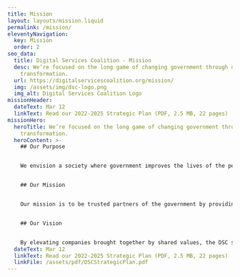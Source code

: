 ```yaml
---
title: Mission
layout: layouts/mission.liquid
permalink: /mission/
eleventyNavigation:
  key: Mission
  order: 2
seo_data:
  title: Digital Services Coalition - Mission
  desc: We’re focused on the long game of changing government through digital
    transformation.
  url: https://digitalservicescoalition.org/mission/
  img: /assets/img/dsc-logo.png
  img_alt: Digital Services Coalition Logo
missionHeader:
  dateText: Mar 12
  linkText: Read our 2022-2025 Strategic Plan (PDF, 2.5 MB, 22 pages)
missionHero:
  heroTitle: We’re focused on the long game of changing government through digital
    transformation.
  heroContent: >-
    ## Our Purpose


    We envision a society where government improves the lives of the people it serves and their human experience is valued. </br>


    ## Our Mission


    Our mission is to be trusted partners of the government by providing the technical knowledge and thought leadership necessary to continuously mature the delivery of digital services that are accessible, functional, and work seamlessly to support the full range of customer experiences. </br>


    ## Our Vision


    By elevating companies brought together by shared values, the DSC strives to guide the government and the digital service market through digital transformations to fundamentally improve the technologies, data, processes, and organizational changes necessary to successfully deliver world-class outcomes. </br>
  dateText: Mar 12
  linkText: Read our 2022-2025 Strategic Plan (PDF, 2.5 MB, 22 pages)
  linkFile: /assets/pdf/DSCStrategicPlan.pdf
---
```

